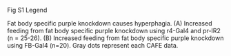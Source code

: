 Fig S1 Legend

Fat body specific purple knockdown causes hyperphagia. (A) Increased feeding from fat body specific purple knockdown using r4-Gal4 and pr-IR2 (n = 25-26). (B) Increased feeding from fat body specific purple knockdown using FB-Gal4 (n=20). Gray dots represent each CAFE data.